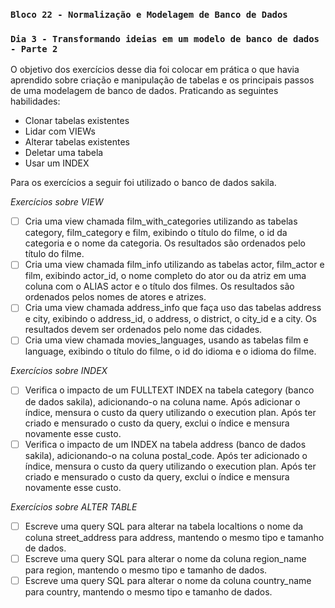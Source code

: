 ### `Bloco 22 - Normalização e Modelagem de Banco de Dados`
### `Dia 3 - Transformando ideias em um modelo de banco de dados - Parte 2`

O objetivo dos exercícios desse dia foi colocar em prática o que havia aprendido sobre criação e manipulação de tabelas e os principais passos de uma modelagem de banco de dados. Praticando as seguintes habilidades:
  - Clonar tabelas existentes
  - Lidar com VIEWs
  - Alterar tabelas existentes
  - Deletar uma tabela
  - Usar um INDEX

Para os exercícios a seguir foi utilizado o banco de dados sakila.

_Exercícios sobre VIEW_
- [ ] Cria uma view chamada film_with_categories utilizando as tabelas category, film_category e film, exibindo o título do filme, o id da categoria e o nome da categoria. Os resultados são ordenados pelo título do filme.
- [ ] Cria uma view chamada film_info utilizando as tabelas actor, film_actor e film, exibindo actor_id, o nome completo do ator ou da atriz em uma coluna com o ALIAS actor e o título dos filmes. Os resultados são ordenados pelos nomes de atores e atrizes.
- [ ] Cria uma view chamada address_info que faça uso das tabelas address e city, exibindo o address_id, o address, o district, o city_id e a city. Os resultados devem ser ordenados pelo nome das cidades.
- [ ] Cria uma view chamada movies_languages, usando as tabelas film e language, exibindo o título do filme, o id do idioma e o idioma do filme.

_Exercícios sobre INDEX_
- [ ] Verifica o impacto de um FULLTEXT INDEX na tabela category (banco de dados sakila), adicionando-o na coluna name. Após adicionar o índice, mensura o custo da query utilizando o execution plan. Após ter criado e mensurado o custo da query, exclui o índice e mensura novamente esse custo.
- [ ] Verifica o impacto de um INDEX na tabela address (banco de dados sakila), adicionando-o na coluna postal_code. Após ter adicionado o índice, mensura o custo da query utilizando o execution plan. Após ter criado e mensurado o custo da query, exclui o índice e mensura novamente esse custo.

_Exercícios sobre ALTER TABLE_
- [ ] Escreve uma query SQL para alterar na tabela localtions o nome da coluna street_address para address, mantendo o mesmo tipo e tamanho de dados.
- [ ] Escreve uma query SQL para alterar o nome da coluna region_name para region, mantendo o mesmo tipo e tamanho de dados.
- [ ] Escreve uma query SQL para alterar o nome da coluna country_name para country, mantendo o mesmo tipo e tamanho de dados.
